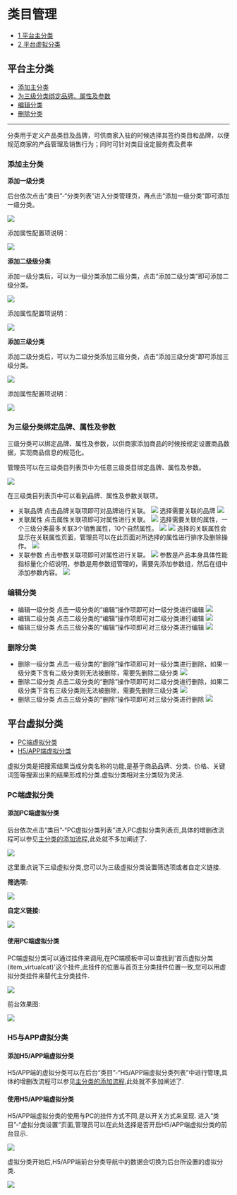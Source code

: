 # 类目管理

* [1 平台主分类](#1)
* [2 平台虚拟分类](#2)


## <a id="1">平台主分类</a>

* [添加主分类](#1.1)
* [为三级分类绑定品牌、属性及参数](#1.2)
* [编辑分类](#1.3)
* [删除分类](#1.4)

- - -


分类用于定义产品类目及品牌，可供商家入驻的时候选择其签约类目和品牌，以便规范商家的产品管理及销售行为；同时可针对类目设定服务费及费率

### <a id="1.1">添加主分类</a>

**添加一级分类**

后台依次点击“类目”-“分类列表”进入分类管理页，再点击“添加一级分类”即可添加一级分类。

![](images/24.png)

添加属性配置项说明：

![](images/25.png)

**添加二级级分类**

添加一级分类后，可以为一级分类添加二级分类，点击“添加二级分类”即可添加二级分类。

![](images/26.png)

添加属性配置项说明：

![](images/27.png)

**添加三级分类**

添加二级分类后，可以为二级分类添加三级分类，点击“添加三级分类”即可添加三级分类。

![](images/28.png)

添加属性配置项说明：

![](images/29.png)

### <a id="1.2">为三级分类绑定品牌、属性及参数</a>

三级分类可以绑定品牌、属性及参数，以供商家添加商品的时候按规定设置商品数据，实现商品信息的规范化。

管理员可以在三级类目列表页中为任意三级类目绑定品牌、属性及参数。

![](images/30.png)

在三级类目列表页中可以看到品牌、属性及参数关联项。

- 关联品牌
  点击品牌关联项即可对品牌进行关联。
  ![](images/31.png)
  选择需要关联的品牌
  ![](images/32.png)
- 关联属性
  点击属性关联项即可对属性进行关联。
  ![](images/33.png)
  选择需要关联的属性，一个三级分类最多关联3个销售属性，10个自然属性。
  ![](images/34.png)
  ![](images/35.png)
  选择的关联属性会显示在关联属性页面，管理员可以在此页面对所选择的属性进行排序及删除操作。
  ![](images/36.png)
- 关联参数
  点击参数关联项即可对属性进行关联。
  ![](images/37.png)
  参数是产品本身具体性能指标量化介绍说明，参数是用参数组管理的，需要先添加参数组，然后在组中添加参数内容。
  ![](images/38.png)

### <a id="1.3">编辑分类</a>

- 编辑一级分类
  点击一级分类的“编辑”操作项即可对一级分类进行编辑
  ![](images/39.png)
- 编辑二级分类
  点击二级分类的“编辑”操作项即可对二级分类进行编辑
  ![](images/40.png)
- 编辑三级分类
  点击三级分类的“编辑”操作项即可对三级分类进行编辑
  ![](images/41.png)

### <a id="1.4">删除分类</a>

- 删除一级分类
  点击一级分类的“删除”操作项即可对一级分类进行删除，如果一级分类下含有二级分类则无法被删除，需要先删除二级分类
  ![](images/42.png)
- 删除二级分类
  点击二级分类的“删除”操作项即可对二级分类进行删除，如果二级分类下含有三级分类则无法被删除，需要先删除三级分类
  ![](images/43.png)
- 删除三级分类
  点击三级分类的“删除”操作项即可对三级分类进行删除
  ![](images/44.png)

## <a id="2">平台虚拟分类</a>

* [PC端虚拟分类](#2.1)
* [H5/APP端虚拟分类](#2.2)

虚拟分类是把搜索结果当成分类名称的功能,是基于商品品牌、分类、价格、关键词签等搜索出来的结果形成的分类.虚拟分类相对主分类较为灵活.

### <a id="2.1">PC端虚拟分类</a>

#### <a id="2.1.1">添加PC端虚拟分类</a>

后台依次点击“类目”-“PC虚拟分类列表”进入PC虚拟分类列表页,具体的增删改流程可以参见[主分类的添加流程](#1.1),此处就不多加阐述了.

![](images/admin_virtualcat01.png)

这里重点说下三级虚拟分类,您可以为三级虚拟分类设置筛选项或者自定义链接.

**筛选项:**

![](images/admin_virtualcat02.png)

**自定义链接:**

![](images/admin_virtualcat05.png)

#### <a id="2.1.2">使用PC端虚拟分类</a>

PC端虚拟分类可以通过挂件来调用,在PC端模板中可以查找到'首页虚拟分类(item_virtualcat)'这个挂件,此挂件的位置与首页主分类挂件位置一致,您可以用虚拟分类挂件来替代主分类挂件.

![](images/admin_virtualcat03.png)

前台效果图:

![](images/admin_virtualcat04.png)

### <a id="2.2">H5与APP虚拟分类</a>

#### <a id="2.2.1">添加H5/APP端虚拟分类</a>

H5/APP端的虚拟分类可以在后台“类目”-“H5/APP端虚拟分类列表”中进行管理,具体的增删改流程可以参见[主分类的添加流程](#1.1),此处就不多加阐述了.

#### <a id="2.2.2">使用H5/APP端虚拟分类</a>

H5/APP端虚拟分类的使用与PC的挂件方式不同,是以开关方式来呈现.
进入“类目”-“虚拟分类设置”页面,管理员可以在此处选择是否开启H5/APP端虚拟分类的前台显示.

![](images/admin_virtualcat06.png)

虚拟分类开始后,H5/APP端前台分类导航中的数据会切换为后台所设置的虚拟分类.

![](images/admin_virtualcat07.png)












